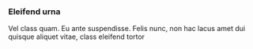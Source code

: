 ### Eleifend urna

Vel class quam. Eu ante suspendisse. Felis nunc, non hac lacus amet dui quisque aliquet vitae, class eleifend tortor


